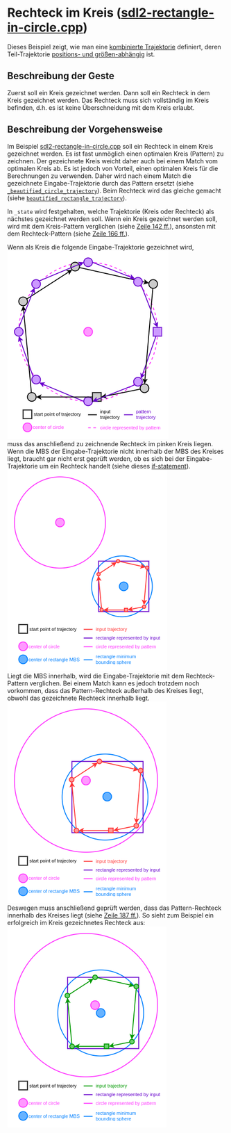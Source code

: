 # Rechteck im Kreis ([sdl2-rectangle-in-circle.cpp][sdl2-rectangle-in-circle])
Dieses Beispiel zeigt, wie man eine
[kombinierte Trajektorie](../user-stories.md#combined)
definiert, deren Teil-Trajektorie [positions- und größen-abhängig](../user-stories.md#position-size-orientation-dependend)
ist.

## Beschreibung der Geste
Zuerst soll ein Kreis gezeichnet werden.
Dann soll ein Rechteck in dem Kreis gezeichnet werden.
Das Rechteck muss sich vollständig im Kreis befinden,
d.h. es ist keine Überschneidung mit dem Kreis erlaubt.

## Beschreibung der Vorgehensweise
Im Beispiel [sdl2-rectangle-in-circle.cpp][sdl2-rectangle-in-circle]
soll ein Rechteck in einem Kreis gezeichnet werden.
Es ist fast unmöglich einen optimalen Kreis (Pattern) zu zeichnen.
Der gezeichnete Kreis weicht daher auch bei einem Match vom optimalen Kreis ab.
Es ist jedoch von Vorteil, einen optimalen Kreis für die Berechnungen zu
verwenden.
Daher wird nach einem Match die gezeichnete Eingabe-Trajektorie durch das
Pattern ersetzt (siehe [`_beautified_circle_trajectory`][_beautified_circle_trajectory init]).
Beim Rechteck wird das gleiche gemacht (siehe [`beautified_rectangle_trajectory`][beautified_rectangle_trajectory init]).

In `_state` wird festgehalten, welche Trajektorie (Kreis oder Rechteck) als
nächstes gezeichnet werden soll.
Wenn ein Kreis gezeichnet werden soll, wird mit dem Kreis-Pattern verglichen
(siehe [Zeile 142 ff.][L142]), ansonsten mit dem Rechteck-Pattern
(siehe [Zeile 166 ff.][L166]).

Wenn als Kreis die folgende Eingabe-Trajektorie gezeichnet wird,  
![circle-input-and-pattern](../img/algorithm/position-size-orientation-dependend/circle-input-and-pattern.png)    
muss das anschließend zu zeichnende Rechteck im pinken Kreis liegen.
Wenn die MBS der Eingabe-Trajektorie nicht innerhalb der MBS des Kreises liegt,
braucht gar nicht erst geprüft werden, ob es sich bei der Eingabe-Trajektorie
um ein Rechteck handelt (siehe dieses [if-statement][MBS of rectangle in MBS of circle]).  
![MBS-of-rectangle-outside](../img/algorithm/position-size-orientation-dependend/MBS-of-rectangle-outside.png)  
Liegt die MBS innerhalb, wird die Eingabe-Trajektorie mit dem Rechteck-Pattern
verglichen.
Bei einem Match kann es jedoch trotzdem noch vorkommen, dass das
Pattern-Rechteck außerhalb des Kreises liegt, obwohl das gezeichnete Rechteck
innerhalb liegt.  
![rectangle-intersects-circle](../img/algorithm/position-size-orientation-dependend/rectangle-intersects-circle.png)    
Deswegen muss anschließend geprüft werden, dass das Pattern-Rechteck innerhalb
des Kreises liegt (siehe [Zeile 187 ff.][L187]).
So sieht zum Beispiel ein erfolgreich im Kreis gezeichnetes Rechteck aus:  
![rectangle-inside](../img/algorithm/position-size-orientation-dependend/rectangle-inside.png)  

[sdl2-rectangle-in-circle]: ../../example/sdl2/app/sdl2-rectangle-in-circle.cpp
[_beautified_circle_trajectory init]: ../../example/sdl2/app/sdl2-rectangle-in-circle.cpp#L147
[beautified_rectangle_trajectory init]: ../../example/sdl2/app/sdl2-rectangle-in-circle.cpp#L173
[MBS of rectangle in MBS of circle]: ../../example/sdl2/app/sdl2-rectangle-in-circle.cpp#L129
[L142]: ../../example/sdl2/app/sdl2-rectangle-in-circle.cpp#L142
[L166]: ../../example/sdl2/app/sdl2-rectangle-in-circle.cpp#L166
[L187]: ../../example/sdl2/app/sdl2-rectangle-in-circle.cpp#L187



